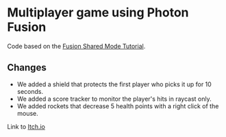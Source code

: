 # Multiplayer game using Photon Fusion

Code based on the [Fusion Shared Mode Tutorial](https://doc.photonengine.com/fusion/current/tutorials/shared-mode-basics/overview).

## Changes

- We added a shield that protects the first player who picks it up for 10 seconds.
- We added a score tracker to monitor the player's hits in raycast only.
- We added rockets that decrease 5 health points with a right click of the mouse.

Link to [Itch.io](https://gamedevcourseorelandmaor.itch.io/week9-task)
